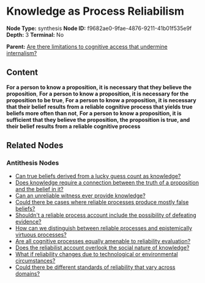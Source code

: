 # Knowledge as Process Reliabilism

**Node Type:** synthesis
**Node ID:** f9682ae0-9fae-4876-9211-41b01f535e9f
**Depth:** 3
**Terminal:** No

**Parent:** [Are there limitations to cognitive access that undermine internalism?](are-there-limitations-to-cognitive-access-that-undermine-internalism-antithesis-e2a9ec5e-2142-4713-a85f-e9de96690ec5.md)

## Content

**For a person to know a proposition, it is necessary that they believe the proposition**, **For a person to know a proposition, it is necessary for the proposition to be true**, **For a person to know a proposition, it is necessary that their belief results from a reliable cognitive process that yields true beliefs more often than not**, **For a person to know a proposition, it is sufficient that they believe the proposition, the proposition is true, and their belief results from a reliable cognitive process**

## Related Nodes

### Antithesis Nodes

- [Can true beliefs derived from a lucky guess count as knowledge?](can-true-beliefs-derived-from-a-lucky-guess-count-as-knowledge-antithesis-23796029-fcae-4acd-b0bd-a4964d5c2ac8.md)
- [Does knowledge require a connection between the truth of a proposition and the belief in it?](does-knowledge-require-a-connection-between-the-truth-of-a-proposition-and-the-belief-in-it-antithesis-1a6de033-0f70-4521-9ee6-6a23ec005c39.md)
- [Can an unreliable witness ever provide knowledge?](can-an-unreliable-witness-ever-provide-knowledge-antithesis-158850ab-e8d7-4604-b133-2e4965ea0b2a.md)
- [Could there be cases where reliable processes produce mostly false beliefs?](could-there-be-cases-where-reliable-processes-produce-mostly-false-beliefs-antithesis-391bcc40-50c1-44a1-9978-ab88bc69aa9c.md)
- [Shouldn't a reliable process account include the possibility of defeating evidence?](shouldnt-a-reliable-process-account-include-the-possibility-of-defeating-evidence-antithesis-15320144-0d90-4491-889d-1438df7a2aef.md)
- [How can we distinguish between reliable processes and epistemically virtuous processes?](how-can-we-distinguish-between-reliable-processes-and-epistemically-virtuous-processes-antithesis-47c86b76-eeb0-463a-8b47-de02eba2cd92.md)
- [Are all cognitive processes equally amenable to reliability evaluation?](are-all-cognitive-processes-equally-amenable-to-reliability-evaluation-antithesis-3f20b8e9-aa0b-4f2f-b513-ecb1952652a1.md)
- [Does the reliabilist account overlook the social nature of knowledge?](does-the-reliabilist-account-overlook-the-social-nature-of-knowledge-antithesis-21e2916f-fbe3-4f58-84fa-25866c6d6f91.md)
- [What if reliability changes due to technological or environmental circumstances?](what-if-reliability-changes-due-to-technological-or-environmental-circumstances-antithesis-117e43b1-2db0-4acf-a794-a7973122399a.md)
- [Could there be different standards of reliability that vary across domains?](could-there-be-different-standards-of-reliability-that-vary-across-domains-antithesis-985e16f4-cda2-4ec9-b664-679b7b0ee380.md)
